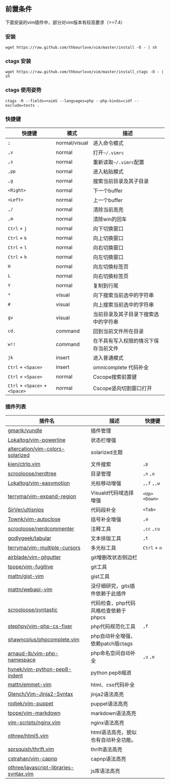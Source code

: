 ## 前置条件
下面安装的vim插件中，部分对vim版本有较高要求（>=7.4）

### 安装

    wget https://raw.github.com/thbourlove/vim/master/install -O - | sh

### ctags 安装

    wget https://raw.github.com/thbourlove/vim/master/install_ctags -O - | sh

### ctags 使用姿势

    ctags -R --fields=+aimS --languages=php --php-kinds=cidf --exclude=tests .

### 快捷键

快捷键                         | 模式          | 描述
------------------------------ | ------------- | ----------------------------------
`;`                            | normal/visual | 进入命令模式
`,v`                           | normal        | 打开`~/.vimrc`
`,s`                           | normal        | 重新读取`~/.vimrc`配置
`,pp`                          | normal        | 进入粘贴模式
`,g`                           | normal        | 搜索当前目录及其子目录
`<Right>`                      | normal        | 下一个buffer
`<Left>`                       | normal        | 上一个buffer
`,/`                           | normal        | 清除当前高亮
`,m`                           | normal        | 清除win的回车
`Ctrl` + `j`                   | normal        | 向下切换窗口
`Ctrl` + `k`                   | normal        | 向上切换窗口
`Ctrl` + `l`                   | normal        | 向右切换窗口
`Ctrl` + `h`                   | normal        | 向左切换窗口
`H`                            | normal        | 向左切换标签页
`L`                            | normal        | 向右切换标签页
`Y`                            | normal        | 复制到行尾
`*`                            | visual        | 向下搜索当前选中的字符串
`#`                            | visual        | 向上搜索当前选中的字符串
`gv`                           | visual        | 当前目录及其子目录下搜索选中的字符串
`cd.`                          | command       | 回到当前文件所在目录
`w!!`                          | command       | 在不具有写入权限的情况下保存当前文件
`jk`                           | insert        | 进入普通模式
`Ctrl` + `<Space>`             | insert        | omnicomplete 代码补全
`Ctrl` + `<Space>`             | normal        | Cscope搜索前置键
`Ctrl` + `<Space>` + `<Space>` | normal        | Cscope竖向切割窗口打开

### 插件列表


插件名                                                                                                 | 描述                                 | 快捷键
------------------------------------------------------------------------------------------------------ | ------------------------------------ | ----------------
[gmarik/vundle](http://www.github.com/gmarik/vundle)                                                   | 插件管理                             |
[Lokaltog/vim-powerline](http://www.github.com/Lokaltog/vim-powerline)                                 | 状态栏增强                           |
[altercation/vim-colors-solarized](http://www.github.com/altercation/vim-colors-solarized)             | solarized主题                        |
[kien/ctrlp.vim](http://www.github.com/kien/ctrlp.vim)                                                 | 文件搜索                             | `,p`
[scrooloose/nerdtree](http://www.github.com/scrooloose/nerdtree)                                       | 目录管理                             | `,n` `,o`
[Lokaltog/vim-easymotion](http://www.github.com/Lokaltog/vim-easymotion)                               | 光标移动增强                         | `,,f` `,,w`
[terryma/vim-expand-region](http://www.github.com/terryma/vim-expand-region)                           | Visuald代码域选择增强                | `<Up>` `<Down>`
[SirVer/ultisnips](http://www.github.com/SirVer/ultisnips)                                             | 代码段补全                           | `<Tab>`
[Townk/vim-autoclose](http://www.github.com/Townk/vim-autoclose)                                       | 括号补全增强                         | `,a`
[scrooloose/nerdcommenter](http://www.github.com/scrooloose/nerdcommenter)                             | 注释工具                             | `,cc` `,cu`
[godlygeek/tabular](http://www.github.com/godlygeek/tabular)                                           | 文本排版工具                         | `,t`
[terryma/vim-multiple-cursors](http://www.github.com/terryma/vim-multiple-cursors)                     | 多光标工具                           | `Ctrl` + `n`
[airblade/vim-gitgutter](http://www.github.com/airblade/vim-gitgutter)                                 | git增删改状态侧边栏                  |
[tpope/vim-fugitive](http://www.github.com/tpope/vim-fugitive)                                         | git工具                              |
[mattn/gist-vim](http://www.github.com/mattn/gist-vim)                                                 | gist工具                             |
[mattn/webapi-vim](http://www.github.com/mattn/webapi-vim)                                             | 没仔细研究，gits插件依赖于此插件     |
[scrooloose/syntastic](http://www.github.com/scrooloose/syntastic)                                     | 代码检查，php代码风格检查依赖于phpcs |
[stephpy/vim-php-cs-fixer](http://www.github.com/stephpy/vim-php-cs-fixer)                             | php代码规范化工具                    | `,f`
[shawncplus/phpcomplete.vim](http://www.github.com/shawncplus/phpcomplete.vim)                         | php自动补全增强，依赖patch版ctags    |
[arnaud-lb/vim-php-namespace](http://www.github.com/arnaud-lb/vim-php-namespace)                       | php命名空间自动补全                  | `,u` `,e`
[hynek/vim-python-pep8-indent](http://www.github.com/hynek/vim-python-pep8-indent)                     | python pep8缩进                      |
[mattn/emmet-vim](http://www.github.com/mattn/emmet-vim)                                               | html、css代码补全                    |
[Glench/Vim-Jinja2-Syntax](http://www.github.com/Glench/Vim-Jinja2-Syntax)                             | jinja2语法高亮                       |
[rodjek/vim-puppet](http://www.github.com/rodjek/vim-puppet)                                           | puppet语法高亮                       |
[tpope/vim-markdown](http://www.github.com/tpope/vim-markdown)                                         | markdown语法高亮                     |
[vim-scripts/nginx.vim](http://www.github.com/vim-scripts/nginx.vim)                                   | nginx语法高亮                        |
[othree/html5.vim](http://www.github.com/othree/html5.vim)                                             | html语法高亮，貌似也有自动补全功能。 |
[sprsquish/thrift.vim](http://www.github.com/sprsquish/thrift.vim)                                     | thrift语法高亮                       |
[cstrahan/vim-capnp](http://www.github.com/cstrahan/vim-capnp)                                         | capnp语法高亮                        |
[othree/javascript-libraries-syntax.vim](http://www.github.com/othree/javascript-libraries-syntax.vim) | js库语法高亮                         |
